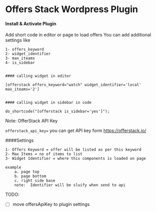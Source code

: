 # Offers Stack Wordpress Plugin

#### Install & Activate Plugin
Add short code in editor or page to load offers 
You can add additional settings like 

```
1- offers_keyword
2- widget_identifier
3- max_iteams
4- is_sidebar


#### calling widget in editor 

[offerstack offers_keyword="watch" widget_identifier='local' max_iteams='2']


#### calling widget in sidebar in code

do_shortcode("[offerstack is_sidebar='yes']");

```


Note: OfferStack API Key


`
offerstack_api_key=
` you can get API key form https://offerstack.io/


####Settings


```
1- Offers Keyword = offer will be listed as per this keyword
2- Max Items = no of items to list 
3- Widget Identifier = where this components is loaded on page 

example 
    a. page top
    b. page bottom
    c. right side base
    note:  Identifier will be sluify when send to api
```



TODO:
- [ ] move offersApiKey to plugin settings   
